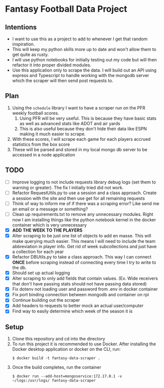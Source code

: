 # Fantasy Football Data Project

## Intentions
- I want to use this as a project to add to whenever I get that random inspiration.
- This will keep my python skills more up to date and won't allow them to get quite as rusty.
- I will use python notebooks for initially testing out my code but will then refactor it into proper divided modules.
- Use this application only to scrape the data.  I will build out an API using express and Typescript to handle working with the mongodb server which the scraper will then send post requests to.

## Plan
1. Using the `schedule` library I want to have a scraper run on the PFR weekly football scores.
   1. Using PFR will be very useful.  This is because they have basic stats as well as advanced stats like ADOT and air yards
   2. This is also useful because they don't hide their data like ESPN making it much easier to scrape.
2. With these scores, I will scrape each game for each players accrued statistics from the box score
3. These will be parsed and stored in my local mongo db server to be accessed in a node application

## TODO
- [ ] Improve logging to not include requests library debug logs (set them to warning or greater). The fix I initially tried did not work.
- [ ] Refactor RequestUtils.py to use a session and a class approach.  Create a session with the site and then use get for all remaining requests
- [ ] Think of way to inform me of if there was a scraping error?  Like send me an email or a message or something?
- [ ] Clean up requirements.txt to remove any unnecessary modules.  Right now I am installing things like the python notebook kernel in the docker container which is very unnecessary
- [x] **ADD THE WEEK TO THE PLAYERS**
- [x] Alter scraping to be just one list of objects to add en masse.  This will make querying much easier.  This means I will need to include the team abbreviation in player info.  Get rid of week subcollections and just have a collection for each year
- [x] Refactor DBUtils.py to take a class approach.  This way I can connect **ONCE** before scraping instead of connecting every time I try to write to the db.
- [x] Should set up actual logging
- [x] Alter scraping to only add fields that contain values.  (Ex. Wide receivers that don't have passing stats should not have passing data stored)
- [x] Fix dotenv not loading user and password from .env in docker container
- [x] Fix port binding connection between mongodb and container on rpi
- [x] Continue building out the scraper
- [x] Add headers to requests to better mock an actual user/computer
- [x] Find way to easily determine which week of the season it is
## Setup
1. Clone this repository and cd into the directory
2. To run this project it is recommended to use Docker.  After installing the Docker desktop application or docker on the CLI, run:
   ```
   $ docker build -t fantasy-data-scraper .
   ```
3. Once the build completes, run the container
   ```
   $ docker run --add-host=mongoservice:172.17.0.1 -v ~/logs:/usr/logs/ fantasy-data-scraper
   ```
